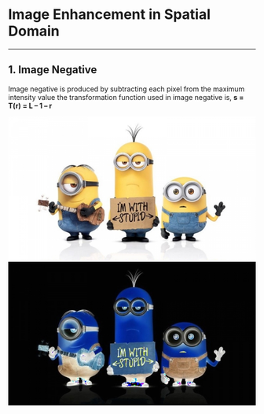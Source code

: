 # Image Enhancement in Spatial Domain

--------------------------------------------------------------------------------------------
## 1. Image Negative
Image negative is produced by subtracting each pixel from the maximum intensity value
the transformation function used in image negative is,
**s = T(r) = L – 1 – r**

![raw image](minions_raw.jpg)  ![negative image](negativeImg.jpg)

